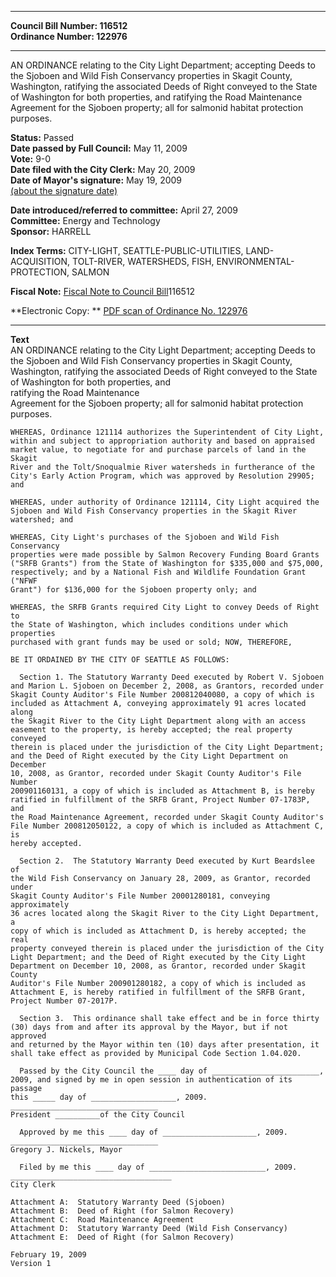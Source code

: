* * * * *  
  
**Council Bill Number: [](#h0)[](#h2)116512**   
**Ordinance Number: 122976**  
  
* * * * *  
  
AN ORDINANCE relating to the City Light Department; accepting Deeds to the Sjoboen and Wild Fish Conservancy properties in Skagit County, Washington, ratifying the associated Deeds of Right conveyed to the State of Washington for both properties, and ratifying the Road Maintenance Agreement for the Sjoboen property; all for salmonid habitat protection purposes.  
  
**Status:** Passed   
**Date passed by Full Council:** May 11, 2009   
**Vote:** 9-0   
**Date filed with the City Clerk:** May 20, 2009   
**Date of Mayor's signature:** May 19, 2009   
[(about the signature date)](/~public/approvaldate.htm)   
  
  
**Date introduced/referred to committee:** April 27, 2009   
**Committee:** Energy and Technology   
**Sponsor:** HARRELL   
  
**Index Terms:** CITY-LIGHT, SEATTLE-PUBLIC-UTILITIES, LAND-ACQUISITION, TOLT-RIVER, WATERSHEDS, FISH, ENVIRONMENTAL-PROTECTION, SALMON  
  
**Fiscal Note:** [Fiscal Note to Council Bill](http://clerk.seattle.gov/~public/fnote/116512.htm)[](#h1)[](#h3)116512  
  
**Electronic Copy: ** [PDF scan of Ordinance No. 122976](/~archives/Ordinances/Ord_122976.pdf)  
  
* * * * *  
  
**Text**  
    AN ORDINANCE relating to the City Light Department; accepting Deeds to the Sjoboen and Wild Fish Conservancy properties in Skagit County, Washington, ratifying the associated Deeds of Right conveyed to the State of Washington for both properties, and  
    ratifying the Road Maintenance  
    Agreement for the Sjoboen property; all for salmonid habitat protection  
    purposes.  
  
    WHEREAS, Ordinance 121114 authorizes the Superintendent of City Light,  
    within and subject to appropriation authority and based on appraised  
    market value, to negotiate for and purchase parcels of land in the Skagit  
    River and the Tolt/Snoqualmie River watersheds in furtherance of the  
    City's Early Action Program, which was approved by Resolution 29905; and  
  
    WHEREAS, under authority of Ordinance 121114, City Light acquired the  
    Sjoboen and Wild Fish Conservancy properties in the Skagit River  
    watershed; and  
  
    WHEREAS, City Light's purchases of the Sjoboen and Wild Fish Conservancy  
    properties were made possible by Salmon Recovery Funding Board Grants  
    ("SRFB Grants") from the State of Washington for $335,000 and $75,000,  
    respectively; and by a National Fish and Wildlife Foundation Grant ("NFWF  
    Grant") for $136,000 for the Sjoboen property only; and  
  
    WHEREAS, the SRFB Grants required City Light to convey Deeds of Right to  
    the State of Washington, which includes conditions under which properties  
    purchased with grant funds may be used or sold; NOW, THEREFORE,  
  
    BE IT ORDAINED BY THE CITY OF SEATTLE AS FOLLOWS:  
  
      Section 1. The Statutory Warranty Deed executed by Robert V. Sjoboen  
    and Marion L. Sjoboen on December 2, 2008, as Grantors, recorded under  
    Skagit County Auditor's File Number 200812040080, a copy of which is  
    included as Attachment A, conveying approximately 91 acres located along  
    the Skagit River to the City Light Department along with an access  
    easement to the property, is hereby accepted; the real property conveyed  
    therein is placed under the jurisdiction of the City Light Department;  
    and the Deed of Right executed by the City Light Department on December  
    10, 2008, as Grantor, recorded under Skagit County Auditor's File Number  
    200901160131, a copy of which is included as Attachment B, is hereby  
    ratified in fulfillment of the SRFB Grant, Project Number 07-1783P, and  
    the Road Maintenance Agreement, recorded under Skagit County Auditor's  
    File Number 200812050122, a copy of which is included as Attachment C, is  
    hereby accepted.  
  
      Section 2.  The Statutory Warranty Deed executed by Kurt Beardslee of  
    the Wild Fish Conservancy on January 28, 2009, as Grantor, recorded under  
    Skagit County Auditor's File Number 20001280181, conveying approximately  
    36 acres located along the Skagit River to the City Light Department, a  
    copy of which is included as Attachment D, is hereby accepted; the real  
    property conveyed therein is placed under the jurisdiction of the City  
    Light Department; and the Deed of Right executed by the City Light  
    Department on December 10, 2008, as Grantor, recorded under Skagit County  
    Auditor's File Number 200901280182, a copy of which is included as  
    Attachment E, is hereby ratified in fulfillment of the SRFB Grant,  
    Project Number 07-2017P.  
  
      Section 3.  This ordinance shall take effect and be in force thirty  
    (30) days from and after its approval by the Mayor, but if not approved  
    and returned by the Mayor within ten (10) days after presentation, it  
    shall take effect as provided by Municipal Code Section 1.04.020.  
  
      Passed by the City Council the ____ day of ________________________,  
    2009, and signed by me in open session in authentication of its passage  
    this _____ day of ___________________, 2009.  
    _________________________________  
    President __________of the City Council  
  
      Approved by me this ____ day of _____________________, 2009.  
    _________________________________  
    Gregory J. Nickels, Mayor  
  
      Filed by me this ____ day of __________________________, 2009.  
    ____________________________________  
    City Clerk  
  
    Attachment A:  Statutory Warranty Deed (Sjoboen)  
    Attachment B:  Deed of Right (for Salmon Recovery)  
    Attachment C:  Road Maintenance Agreement  
    Attachment D:  Statutory Warranty Deed (Wild Fish Conservancy)  
    Attachment E:  Deed of Right (for Salmon Recovery)  
  
    February 19, 2009  
    Version 1  

